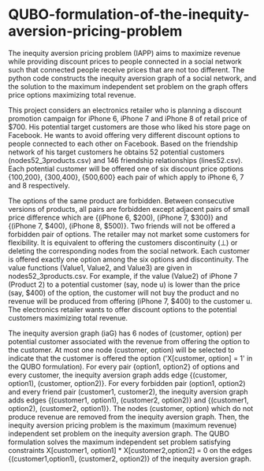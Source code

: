 # QUBO-formulation-of-the-inequity-aversion-pricing-problem
The inequity aversion pricing problem (IAPP) aims to maximize revenue while providing discount prices to people connected in a social network such that connected people receive prices that are not too different. The python code constructs the inequity aversion graph of a social network, and the solution to the maximum independent set problem on the graph offers price options maximizing total revenue. 

This project considers an electronics retailer who is planning a discount promotion campaign for iPhone 6, iPhone 7 and iPhone 8 of retail price of $700. His potential target customers are those who liked his store page on Facebook. He wants to avoid offering very different discount options to people connected to each other on Facebook. Based on the friendship network of his target customers he obtains 52 potential customers (nodes52_3products.csv) and 146 friendship relationships (lines52.csv). Each potential customer will be offered one of six discount price options {$100,$200}, {$300,$400}, {$500,$600} each pair of which apply to iPhone 6, 7 and 8 respectively. 

The options of the same product are forbidden. Between consecutive versions of products, all pairs are forbidden except adjacent pairs of small price difference which are {(iPhone 6, $200), (iPhone 7, $300)} and {(iPhone 7, $400), (iPhone 8, $500)}. Two friends will not be offered a forbidden pair of options. The retailer may not market some customers for flexibility. It is equivalent to offering the customers discontinuity (⊥) or deleting the corresponding nodes from the social network. Each customer is offered exactly one option among the six options and discontinuity. The value functions (Value1, Value2, and Value3) are given in nodes52_3products.csv. For example, if the value (Value2) of iPhone 7 (Product 2) to a potential customer (say, node u) is lower than the price (say, $400) of the option, the customer will not buy the product and no revenue will be produced from offering (iPhone 7, $400) to the customer u. The electronics retailer wants to offer discount options to the potential customers maximizing total revenue.

The inequity aversion graph (iaG) has 6 nodes of (customer, option) per potential customer associated with the revenue from offering the option to the customer. At most one node (customer, option) will be selected to indicate that the customer is offered the option ('X[customer, option] = 1' in the QUBO formulation). For every pair {option1, option2} of options and every customer, the inequity aversion graph adds edge {(customer, option1), (customer, option2)}. For every forbidden pair (option1, option2) and every friend pair (customer1, customer2), the inequity aversion graph adds edges {(customer1, option1), (customer2, option2)} and {(customer1, option2), (customer2, option1)}. The nodes (customer, option) which do not produce revenue are removed from the inequity aversion graph. Then, the inequity aversion pricing problem is the maximum (maximum revenue) independent set problem on the inequity aversion graph. The QUBO formulation solves the maximum independent set problem satisfying constraints X[customer1, option1] * X[customer2,option2] = 0 on the edges {(customer1,option1), (customer2, option2)} of the inequity aversion graph.
